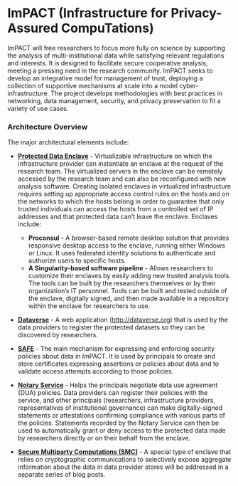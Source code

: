 # ImPACT (Infrastructure for Privacy-Assured CompuTations) 

ImPACT will free researchers to focus more fully on science by supporting the analysis of multi-institutional data while satisfying relevant regulations and interests. It is designed to facilitate secure cooperative analysis, meeting a pressing need in the research community. ImPACT seeks to develop an integrative model for management of trust, deploying a collection of supportive mechanisms at scale into a model cyber-infrastructure. The project develops methodologies with best practices in networking, data management, security, and privacy preservation to fit a variety of use cases.

### Architecture Overview
The major architectural elements include:

- **<a href="https://github.com/RENCI-NRIG/impact/blob/master/prdn.md">Protected Data Enclave</a>** - Virtualizable infrastructure on which the infrastructure provider can instantiate an enclave at the request of the research team. The virtualized servers in the enclave can be remotely accessed by the research team and can also be reconfigured with new analysis software. Creating isolated enclaves in virtualized infrastructure requires setting up appropriate access control rules on the hosts and on the networks to which the hosts belong in order to guarantee that only trusted individuals can access the hosts from a controlled set of IP addresses and that protected data can’t leave the enclave. Enclaves include:

    - **Proconsul** - A browser-based remote desktop solution that provides responsive desktop access to the enclave, running either Windows or Linux. It uses federated identity solutions to authenticate and authorize users to specific hosts. 
    - **A Singularity-based software pipeline** - Allows researchers to customize their enclaves by easily adding new trusted analysis tools. The tools can be built by the researchers themselves or by their organization’s IT personnel. Tools can be built and tested outside of the enclave, digitally signed, and then made available in a repository within the enclave for researchers to use.

- **<a href="https://github.com/RENCI-NRIG/impact/blob/master/dataverse.md">Dataverse</a>** - A web application (http://dataverse.org) that is used by the data providers to register the protected datasets so they can be discovered by researchers. 

- **<a href="https://github.com/RENCI-NRIG/impact/blob/master/safe.md">SAFE</a>** - The main mechanism for expressing and enforcing security policies about data in ImPACT. It is used by principals to create and store certificates expressing assertions or policies about data and to validate access attempts according to those policies.

- **<a href="https://github.com/RENCI-NRIG/impact/blob/master/notaryservice.md">Notary Service</a>** - Helps the principals negotiate data use agreement (DUA)  policies. Data providers can register their policies with the service, and other principals (researchers, infrastructure providers, representatives of institutional governance) can make digitally-signed statements or attestations confirming compliance with various parts of the policies. Statements recorded by the Notary Service can then be used to automatically grant or deny access to the protected data made by researchers directly or on their behalf from the enclave.

- **<a href="https://github.com/RENCI-NRIG/impact/blob/master/smc.md">Secure Multiparty Computations (SMC)</a>** - A special type of enclave that relies on cryptographic communications to selectively expose aggregate information about the data in data provider stores will be addressed in a separate series of blog posts.
